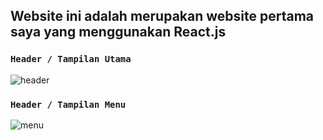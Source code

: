## Website ini adalah merupakan website pertama saya yang menggunakan React.js

### `Header / Tampilan Utama`
![header](https://user-images.githubusercontent.com/49118546/75055882-658c1500-5508-11ea-9c57-735c25796b35.jpg)

### `Header / Tampilan Menu`
![menu](https://user-images.githubusercontent.com/49118546/75056411-8a34bc80-5509-11ea-9ffd-973512da89de.jpg)
